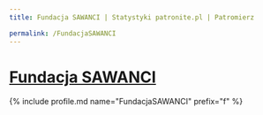 ```yaml
---
title: Fundacja SAWANCI | Statystyki patronite.pl | Patromierz

permalink: /FundacjaSAWANCI
---
```


# [Fundacja SAWANCI](https://patronite.pl/FundacjaSAWANCI)

{% include profile.md name="FundacjaSAWANCI" prefix="f" %}
